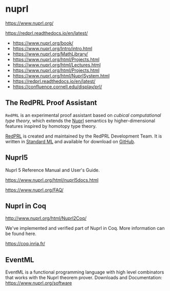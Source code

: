# nuprl

https://www.nuprl.org/

https://redprl.readthedocs.io/en/latest/

- https://www.nuprl.org/book/
- https://www.nuprl.org/Intro/intro.html
- https://www.nuprl.org/MathLibrary/
- https://www.nuprl.org/html/Projects.html
- https://www.nuprl.org/html/Lectures.html
- https://www.nuprl.org/html/Projects.html
- https://www.nuprl.org/html/NuprlSystem.html
- https://redprl.readthedocs.io/en/latest/
- https://confluence.cornell.edu/display/prl/


## The RedPRL Proof Assistant

`RedPRL` is an experimental proof assistant based on *cubical computational type theory*, which extends the [Nuprl][nuprl] semantics by higher-dimensional features inspired by homotopy type theory.

[RedPRL][redprl] is created and maintained by the RedPRL Development Team. It is written in [Standard ML][sml] and available for download on [GitHub][gitred].

[nuprl]: http://www.nuprl.org/
[redprl]: https://github.com/RedPRL/sml-redprl/
[sml]: http://sml-family.org/
[gitred]: http://github.com/redprl/sml-redprl



## Nuprl5

Nuprl 5 Reference Manual and User's Guide.

https://www.nuprl.org/html/nuprl5docs.html

https://www.nuprl.org/FAQ/


## Nuprl in Coq

http://www.nuprl.org/html/Nuprl2Coq/

We've implemented and verified part of Nuprl in Coq.
More information can be found here.

https://coq.inria.fr/

## EventML

EventML is a functional programming language with high level combinators that works with the Nuprl theorem prover. 
Downloads and Documentation: https://www.nuprl.org/software
